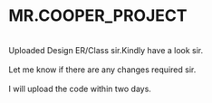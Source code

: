 # MR.COOPER_PROJECT
<br>Uploaded Design ER/Class sir.Kindly have a look sir.<br/>
<br>Let me know if there are any changes required sir.<br/>
<br>I will upload the code within two days.<br/>
